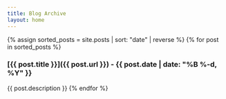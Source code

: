 ```yaml
---
title: Blog Archive
layout: home
---
```


{% assign sorted_posts = site.posts | sort: "date" | reverse %}
{% for post in sorted_posts %}
### [{{ post.title }}]({{ post.url }}) - {{ post.date | date: "%B %-d, %Y" }}
{{ post.description }}
{% endfor %}
